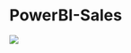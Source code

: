 # PowerBI-Sales
<img src= file:///C:/Users/venka/AppData/Local/Temp/Power%20BI%20Desktop/print-job-6d373943-3840-4e2b-98e2-9f86cf81bf04/sales_powerbi.pdf>

